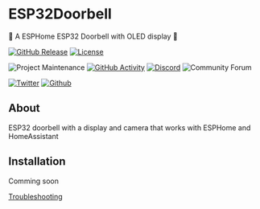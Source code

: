 # ESP32Doorbell
🔔 A ESPHome ESP32 Doorbell with OLED display 🔔

[![GitHub Release][releases-shield]][releases]
[![License][license-shield]](LICENSE.md)

![Project Maintenance][maintenance-shield]
[![GitHub Activity][commits-shield]][commits]
[![Discord][discord-shield]][discord]
![Community Forum][forum-shield]

[![Twitter][twitter]][twitter]
[![Github][github]][github]

<!-- 🎉 Release of ESP32 Doorbell 0.0.0 -->

## About

ESP32 doorbell with a display and camera that works with ESPHome and HomeAssistant

## Installation
Comming soon















[Troubleshooting]()

[commits-shield]: https://img.shields.io/github/commit-activity/y/marrobHD/ESP32Doorbell.svg?style=for-the-badge
[commits]: https://github.com/marrobHD/ESP32Doorbell/commits/master
[discord]: https://discord.gg/ND4emRS
[discord-shield]: https://img.shields.io/discord/579704220970909717.svg?style=for-the-badge
[forum-shield]: https://img.shields.io/badge/community-forum-brightgreen.svg?style=for-the-badge
[license-shield]: https://img.shields.io/github/license/marrobHD/ESP32Doorbell.svg?style=for-the-badge
[maintenance-shield]: https://img.shields.io/badge/maintainer-marrobHD-blue.svg?style=for-the-badge
[releases-shield]: https://img.shields.io/github/release/marrobHD/ESP32Doorbell.svg?style=for-the-badge
[releases]: https://github.com/marrobHD/ESP32Doorbell/releases
[twitter]: https://img.shields.io/twitter/follow/mar_robHD.svg?style=social
[github]: https://img.shields.io/github/followers/marrobHD.svg?style=social
